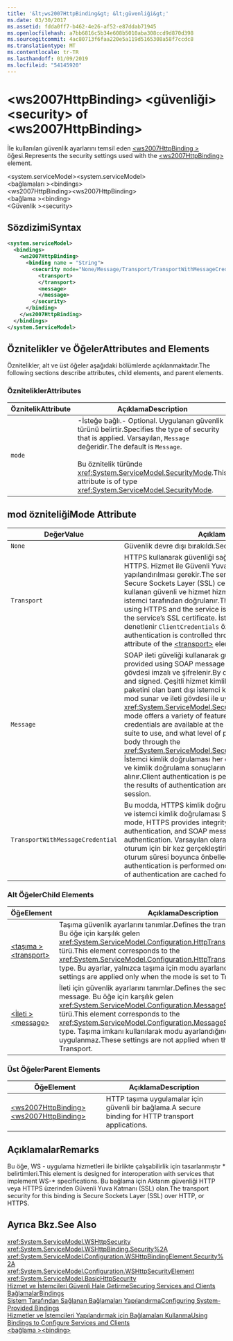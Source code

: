 ```yaml
---
title: '&lt;ws2007HttpBinding&gt; &lt;güvenliği&gt;'
ms.date: 03/30/2017
ms.assetid: fdda0ff7-b462-4e26-af52-e87ddab71945
ms.openlocfilehash: a7bb6816c5b34e608b5010aba308ccd9d870d398
ms.sourcegitcommit: 4ac80713f6faa220e5a119d5165308a58f7ccdc8
ms.translationtype: MT
ms.contentlocale: tr-TR
ms.lasthandoff: 01/09/2019
ms.locfileid: "54145920"
---
```

# <a name="ltsecuritygt-of-ltws2007httpbindinggt"></a><span data-ttu-id="96b6d-102">&lt;ws2007HttpBinding&gt; &lt;güvenliği&gt;</span><span class="sxs-lookup"><span data-stu-id="96b6d-102">&lt;security&gt; of &lt;ws2007HttpBinding&gt;</span></span>
<span data-ttu-id="96b6d-103">İle kullanılan güvenlik ayarlarını temsil eden [ \<ws2007HttpBinding >](../../../../../docs/framework/configure-apps/file-schema/wcf/ws2007httpbinding.md) öğesi.</span><span class="sxs-lookup"><span data-stu-id="96b6d-103">Represents the security settings used with the [\<ws2007HttpBinding>](../../../../../docs/framework/configure-apps/file-schema/wcf/ws2007httpbinding.md) element.</span></span>  
  
 <span data-ttu-id="96b6d-104">\<system.serviceModel></span><span class="sxs-lookup"><span data-stu-id="96b6d-104">\<system.serviceModel></span></span>  
<span data-ttu-id="96b6d-105">\<bağlamaları ></span><span class="sxs-lookup"><span data-stu-id="96b6d-105">\<bindings></span></span>  
<span data-ttu-id="96b6d-106">\<ws2007HttpBinding></span><span class="sxs-lookup"><span data-stu-id="96b6d-106">\<ws2007HttpBinding></span></span>  
<span data-ttu-id="96b6d-107">\<bağlama ></span><span class="sxs-lookup"><span data-stu-id="96b6d-107">\<binding></span></span>  
<span data-ttu-id="96b6d-108">\<Güvenlik ></span><span class="sxs-lookup"><span data-stu-id="96b6d-108">\<security></span></span>  
  
## <a name="syntax"></a><span data-ttu-id="96b6d-109">Sözdizimi</span><span class="sxs-lookup"><span data-stu-id="96b6d-109">Syntax</span></span>  
  
```xml  
<system.serviceModel>
  <bindings>
    <ws2007HttpBinding>
      <binding name = "String">
        <security mode="None/Message/Transport/TransportWithMessageCredential">
          <transport>
          </transport>
          <message>
          </message>
        </security>
      </binding>
    </ws2007HttpBinding>
  </bindings>
</system.ServiceModel>
```  
  
## <a name="attributes-and-elements"></a><span data-ttu-id="96b6d-110">Öznitelikler ve Öğeler</span><span class="sxs-lookup"><span data-stu-id="96b6d-110">Attributes and Elements</span></span>  
 <span data-ttu-id="96b6d-111">Öznitelikler, alt ve üst öğeler aşağıdaki bölümlerde açıklanmaktadır.</span><span class="sxs-lookup"><span data-stu-id="96b6d-111">The following sections describe attributes, child elements, and parent elements.</span></span>  
  
### <a name="attributes"></a><span data-ttu-id="96b6d-112">Öznitelikler</span><span class="sxs-lookup"><span data-stu-id="96b6d-112">Attributes</span></span>  
  
|<span data-ttu-id="96b6d-113">Öznitelik</span><span class="sxs-lookup"><span data-stu-id="96b6d-113">Attribute</span></span>|<span data-ttu-id="96b6d-114">Açıklama</span><span class="sxs-lookup"><span data-stu-id="96b6d-114">Description</span></span>|  
|---------------|-----------------|  
|`mode`|<span data-ttu-id="96b6d-115">-İsteğe bağlı.</span><span class="sxs-lookup"><span data-stu-id="96b6d-115">-   Optional.</span></span> <span data-ttu-id="96b6d-116">Uygulanan güvenlik türünü belirtir.</span><span class="sxs-lookup"><span data-stu-id="96b6d-116">Specifies the type of security that is applied.</span></span> <span data-ttu-id="96b6d-117">Varsayılan, `Message` değeridir.</span><span class="sxs-lookup"><span data-stu-id="96b6d-117">The default is `Message`.</span></span><br /><br /> <span data-ttu-id="96b6d-118">Bu öznitelik türünde <xref:System.ServiceModel.SecurityMode>.</span><span class="sxs-lookup"><span data-stu-id="96b6d-118">This attribute is of type <xref:System.ServiceModel.SecurityMode>.</span></span>|  
  
## <a name="mode-attribute"></a><span data-ttu-id="96b6d-119">mod özniteliği</span><span class="sxs-lookup"><span data-stu-id="96b6d-119">Mode Attribute</span></span>  
  
|<span data-ttu-id="96b6d-120">Değer</span><span class="sxs-lookup"><span data-stu-id="96b6d-120">Value</span></span>|<span data-ttu-id="96b6d-121">Açıklama</span><span class="sxs-lookup"><span data-stu-id="96b6d-121">Description</span></span>|  
|-----------|-----------------|  
|`None`|<span data-ttu-id="96b6d-122">Güvenlik devre dışı bırakıldı.</span><span class="sxs-lookup"><span data-stu-id="96b6d-122">Security is disabled.</span></span>|  
|`Transport`|<span data-ttu-id="96b6d-123">HTTPS kullanarak güvenliği sağlanır.</span><span class="sxs-lookup"><span data-stu-id="96b6d-123">Security is provided using HTTPS.</span></span> <span data-ttu-id="96b6d-124">Hizmet ile Güvenli Yuva Katmanı (SSL) sertifikalarını yapılandırılması gerekir.</span><span class="sxs-lookup"><span data-stu-id="96b6d-124">The service must be configured with Secure Sockets Layer (SSL) certificates.</span></span> <span data-ttu-id="96b6d-125">İleti tamamen HTTPS kullanan güvenli ve hizmet hizmet SSL sertifikasını kullanarak istemci tarafından doğrulanır.</span><span class="sxs-lookup"><span data-stu-id="96b6d-125">The message is entirely secured using HTTPS and the service is authenticated by the client using the service’s SSL certificate.</span></span> <span data-ttu-id="96b6d-126">İstemci kimlik doğrulaması aracılığıyla denetlenir `ClientCredentials` özniteliği [ \<aktarım >](../../../../../docs/framework/configure-apps/file-schema/wcf/transport-of-ws2007httpbinding.md) öğesi.</span><span class="sxs-lookup"><span data-stu-id="96b6d-126">The client authentication is controlled through the `ClientCredentials` attribute of the [\<transport>](../../../../../docs/framework/configure-apps/file-schema/wcf/transport-of-ws2007httpbinding.md) element.</span></span>|  
|`Message`|<span data-ttu-id="96b6d-127">SOAP ileti güveliği kullanarak güvenliği sağlanır.</span><span class="sxs-lookup"><span data-stu-id="96b6d-127">Security is provided using SOAP message security.</span></span> <span data-ttu-id="96b6d-128">Varsayılan olarak, SOAP gövdesi imzalı ve şifrelenir.</span><span class="sxs-lookup"><span data-stu-id="96b6d-128">By default, the SOAP body is encrypted and signed.</span></span> <span data-ttu-id="96b6d-129">Çeşitli hizmet kimlik bilgilerini kullanmak için algoritma paketini olan bant dışı istemci kullanılabilir olup gibi özellikler, bu mod sunar ve ileti gövdesi ile uygulamak için koruma düzeyini <xref:System.ServiceModel.Security.SecurityMessageProperty>.</span><span class="sxs-lookup"><span data-stu-id="96b6d-129">This mode offers a variety of features, such as whether the service credentials are available at the client out of band, the algorithm suite to use, and what level of protection to apply to the message body through the <xref:System.ServiceModel.Security.SecurityMessageProperty>.</span></span> <span data-ttu-id="96b6d-130">İstemci kimlik doğrulaması her oturum için bir kez gerçekleştirilir ve kimlik doğrulama sonuçlarını oturum süresi boyunca önbelleğe alınır.</span><span class="sxs-lookup"><span data-stu-id="96b6d-130">Client authentication is performed once for each session and the results of authentication are cached for the duration of the session.</span></span>|  
|`TransportWithMessageCredential`|<span data-ttu-id="96b6d-131">Bu modda, HTTPS kimlik doğrulaması bütünlüğü ve gizliliği sağlar ve istemci kimlik doğrulaması SOAP ileti güvenliği sağlar.</span><span class="sxs-lookup"><span data-stu-id="96b6d-131">In this mode, HTTPS provides integrity, confidentiality, and server authentication, and SOAP message security provides client authentication.</span></span> <span data-ttu-id="96b6d-132">Varsayılan olarak, istemci kimlik doğrulaması her oturum için bir kez gerçekleştirilir ve kimlik doğrulama sonuçlarını oturum süresi boyunca önbelleğe alınır.</span><span class="sxs-lookup"><span data-stu-id="96b6d-132">By default, client authentication is performed once for each session and the results of authentication are cached for the duration of the session.</span></span>|  
  
### <a name="child-elements"></a><span data-ttu-id="96b6d-133">Alt Öğeler</span><span class="sxs-lookup"><span data-stu-id="96b6d-133">Child Elements</span></span>  
  
|<span data-ttu-id="96b6d-134">Öğe</span><span class="sxs-lookup"><span data-stu-id="96b6d-134">Element</span></span>|<span data-ttu-id="96b6d-135">Açıklama</span><span class="sxs-lookup"><span data-stu-id="96b6d-135">Description</span></span>|  
|-------------|-----------------|  
|[<span data-ttu-id="96b6d-136">\<taşıma ></span><span class="sxs-lookup"><span data-stu-id="96b6d-136">\<transport></span></span>](../../../../../docs/framework/configure-apps/file-schema/wcf/transport-of-ws2007httpbinding.md)|<span data-ttu-id="96b6d-137">Taşıma güvenlik ayarlarını tanımlar.</span><span class="sxs-lookup"><span data-stu-id="96b6d-137">Defines the transport security settings.</span></span> <span data-ttu-id="96b6d-138">Bu öğe için karşılık gelen <xref:System.ServiceModel.Configuration.HttpTransportSecurityElement> türü.</span><span class="sxs-lookup"><span data-stu-id="96b6d-138">This element corresponds to the <xref:System.ServiceModel.Configuration.HttpTransportSecurityElement> type.</span></span> <span data-ttu-id="96b6d-139">Bu ayarlar, yalnızca taşıma için modu ayarlandığında uygulanır.</span><span class="sxs-lookup"><span data-stu-id="96b6d-139">These settings are applied only when the mode is set to Transport.</span></span>|  
|[<span data-ttu-id="96b6d-140">\<İleti ></span><span class="sxs-lookup"><span data-stu-id="96b6d-140">\<message></span></span>](../../../../../docs/framework/configure-apps/file-schema/wcf/message-of-ws2007httpbinding.md)|<span data-ttu-id="96b6d-141">İleti için güvenlik ayarlarını tanımlar.</span><span class="sxs-lookup"><span data-stu-id="96b6d-141">Defines the security settings for the message.</span></span> <span data-ttu-id="96b6d-142">Bu öğe için karşılık gelen <xref:System.ServiceModel.Configuration.MessageSecurityOverHttpElement> türü.</span><span class="sxs-lookup"><span data-stu-id="96b6d-142">This element corresponds to the <xref:System.ServiceModel.Configuration.MessageSecurityOverHttpElement> type.</span></span> <span data-ttu-id="96b6d-143">Taşıma imkanı kullanılarak modu ayarlandığında, bu ayarlar uygulanmaz.</span><span class="sxs-lookup"><span data-stu-id="96b6d-143">These settings are not applied when the mode is set to Transport.</span></span>|  
  
### <a name="parent-elements"></a><span data-ttu-id="96b6d-144">Üst Öğeler</span><span class="sxs-lookup"><span data-stu-id="96b6d-144">Parent Elements</span></span>  
  
|<span data-ttu-id="96b6d-145">Öğe</span><span class="sxs-lookup"><span data-stu-id="96b6d-145">Element</span></span>|<span data-ttu-id="96b6d-146">Açıklama</span><span class="sxs-lookup"><span data-stu-id="96b6d-146">Description</span></span>|  
|-------------|-----------------|  
|[<span data-ttu-id="96b6d-147">\<ws2007HttpBinding></span><span class="sxs-lookup"><span data-stu-id="96b6d-147">\<ws2007HttpBinding></span></span>](../../../../../docs/framework/configure-apps/file-schema/wcf/ws2007httpbinding.md)|<span data-ttu-id="96b6d-148">HTTP taşıma uygulamalar için güvenli bir bağlama.</span><span class="sxs-lookup"><span data-stu-id="96b6d-148">A secure binding for HTTP transport applications.</span></span>|  
  
## <a name="remarks"></a><span data-ttu-id="96b6d-149">Açıklamalar</span><span class="sxs-lookup"><span data-stu-id="96b6d-149">Remarks</span></span>  
 <span data-ttu-id="96b6d-150">Bu öğe, WS - uygulama hizmetleri ile birlikte çalışabilirlik için tasarlanmıştır \* belirtimleri.</span><span class="sxs-lookup"><span data-stu-id="96b6d-150">This element is designed for interoperation with services that implement WS-\* specifications.</span></span> <span data-ttu-id="96b6d-151">Bu bağlama için Aktarım güvenliği HTTP veya HTTPS üzerinden Güvenli Yuva Katmanı (SSL) olan.</span><span class="sxs-lookup"><span data-stu-id="96b6d-151">The transport security for this binding is Secure Sockets Layer (SSL) over HTTP, or HTTPS.</span></span>  
  
## <a name="see-also"></a><span data-ttu-id="96b6d-152">Ayrıca Bkz.</span><span class="sxs-lookup"><span data-stu-id="96b6d-152">See Also</span></span>  
 <xref:System.ServiceModel.WSHttpSecurity>  
 <xref:System.ServiceModel.WSHttpBinding.Security%2A>  
 <xref:System.ServiceModel.Configuration.WSHttpBindingElement.Security%2A>  
 <xref:System.ServiceModel.Configuration.WSHttpSecurityElement>  
 <xref:System.ServiceModel.BasicHttpSecurity>  
 [<span data-ttu-id="96b6d-153">Hizmet ve İstemcileri Güvenli Hale Getirme</span><span class="sxs-lookup"><span data-stu-id="96b6d-153">Securing Services and Clients</span></span>](../../../../../docs/framework/wcf/feature-details/securing-services-and-clients.md)  
 [<span data-ttu-id="96b6d-154">Bağlamalar</span><span class="sxs-lookup"><span data-stu-id="96b6d-154">Bindings</span></span>](../../../../../docs/framework/wcf/bindings.md)  
 [<span data-ttu-id="96b6d-155">Sistem Tarafından Sağlanan Bağlamaları Yapılandırma</span><span class="sxs-lookup"><span data-stu-id="96b6d-155">Configuring System-Provided Bindings</span></span>](../../../../../docs/framework/wcf/feature-details/configuring-system-provided-bindings.md)  
 [<span data-ttu-id="96b6d-156">Hizmetler ve İstemcileri Yapılandırmak için Bağlamaları Kullanma</span><span class="sxs-lookup"><span data-stu-id="96b6d-156">Using Bindings to Configure Services and Clients</span></span>](../../../../../docs/framework/wcf/using-bindings-to-configure-services-and-clients.md)  
 [<span data-ttu-id="96b6d-157">\<bağlama ></span><span class="sxs-lookup"><span data-stu-id="96b6d-157">\<binding></span></span>](../../../../../docs/framework/misc/binding.md)
